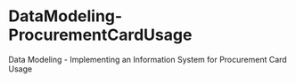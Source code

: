 # DataModeling-ProcurementCardUsage
Data Modeling - Implementing an Information System for Procurement Card Usage
